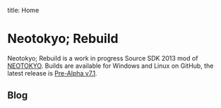 title: Home

# Neotokyo; Rebuild
Neotokyo; Rebuild is a work in progress Source SDK 2013 mod of
[NEOTOKYO](https://store.steampowered.com/app/244630/NEOTOKYO/).
Builds are available for Windows and Linux on GitHub, the latest release is [Pre-Alpha v7.1](https://github.com/NeotokyoRebuild/neo/releases/tag/v7.1).

## Blog

